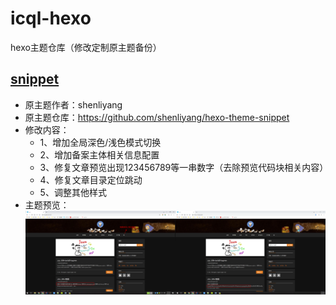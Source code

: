 # icql-hexo

hexo主题仓库（修改定制原主题备份）

## [snippet](https://github.com/shenliyang/hexo-theme-snippet)
* 原主题作者：shenliyang
* 原主题仓库：https://github.com/shenliyang/hexo-theme-snippet
* 修改内容：
    * 1、增加全局深色/浅色模式切换
    * 2、增加备案主体相关信息配置
    * 3、修复文章预览出现123456789等一串数字（去除预览代码块相关内容）
    * 4、修复文章目录定位跳动
    * 5、调整其他样式
* 主题预览：    
![主题预览](img/snippet.png) 